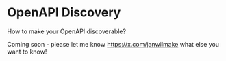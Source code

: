 # OpenAPI Discovery

How to make your OpenAPI discoverable?

Coming soon - please let me know https://x.com/janwilmake what else you want to know!
